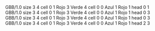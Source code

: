 <gs-board without-header> GBB/1.0
size 3 4
cell 0 1 Rojo 3 Verde 4 
cell 0 0 Azul 1 Rojo 1 
head 0 1
 </gs-board>
<gs-board without-header> GBB/1.0
size 3 4
cell 0 1 Rojo 3 Verde 4 
cell 0 0 Azul 1 Rojo 1 
head 0 3
 </gs-board>
<gs-board without-header> GBB/1.0
size 3 4
cell 0 1 Rojo 3 Verde 4 
cell 0 0 Azul 1 Rojo 1 
head 0 3
 </gs-board>
<gs-board without-header> GBB/1.0
size 3 4
cell 0 1 Rojo 3 Verde 4 
cell 0 0 Azul 1 Rojo 1 
head 2 3 </gs-board>